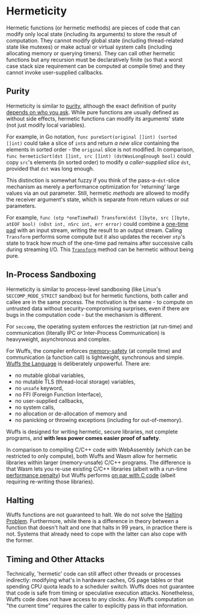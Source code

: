 # Hermeticity

Hermetic functions (or hermetic methods) are pieces of code that can modify
only local state (including its arguments) to store the result of computation.
They cannot modify global state (including thread-related state like mutexes)
or make actual or virtual system calls (including allocating memory or querying
timers). They can call other hermetic functions but any recursion must be
declaratively finite (so that a worst case stack size requirement can be
computed at compile time) and they cannot invoke user-supplied callbacks.


## Purity

Hermeticity is similar to
[purity](https://en.wikipedia.org/wiki/Pure_function), although the exact
definition of purity [depends on who you
ask](https://twitter.com/radokirov/status/1097325661658570752). While pure
functions are usually defined as without side effects, hermetic functions can
modify its arguments' state (not just modify local variables).

For example, in Go notation, `func pureSort(original []int) (sorted []int)`
could take a slice of `int`s and return *a new slice* containing the elements
in sorted order - the `original` slice is not modified. In comparison, `func
hermeticSort(dst []int, src []int) (dstWasLongEnough bool)` could copy `src`'s
elements (in sorted order) to modify *a caller-supplied slice* `dst`, provided
that `dst` was long enough.

This distinction is somewhat fuzzy if you think of the pass-a-`dst`-slice
mechanism as merely a performance optimization for 'returning' large values via
an out parameter. Still, hermetic *methods* are allowed to modify the receiver
argument's state, which is separate from return values or out parameters.

For example, `func (otp *oneTimePad) Transform(dst []byte, src []byte, atEOF
bool) (nDst int, nSrc int, err error)` could combine a [one-time
pad](https://en.wikipedia.org/wiki/One-time_pad) with an input stream, writing
the result to an output stream. Calling `Transform` performs some compute but
it also updates the receiver `otp`'s state to track how much of the one-time
pad remains after successive calls during streaming I/O. This
[`Transform`](https://pkg.go.dev/golang.org/x/text/transform?tab=doc#Transformer)
method can be hermetic without being pure.


## In-Process Sandboxing

Hermeticity is similar to process-level sandboxing (like Linux's
`SECCOMP_MODE_STRICT` sandbox) but for hermetic functions, both caller and
callee are in the same process. The motivation is the same - to compute on
untrusted data without security-compromising surprises, even if there are bugs
in the computation code - but the mechanism is different.

For `seccomp`, the operating system enforces the restriction (at run-time) and
communication (literally IPC or Inter-Process Communication) is heavyweight,
asynchronous and complex.

For Wuffs, the compiler enforces [memory-safety](/doc/note/memory-safety.md)
(at compile time) and communication (a function call) is lightweight,
synchronous and simple. [Wuffs the Language](/doc/wuffs-the-language.md) is
deliberately unpowerful. There are:

- no mutable global variables,
- no mutable TLS (thread-local storage) variables,
- no `unsafe` keyword,
- no FFI (Foreign Function Interface),
- no user-supplied callbacks,
- no system calls,
- no allocation or de-allocation of memory and
- no panicking or throwing exceptions (including for out-of-memory).

Wuffs is designed for writing hermetic, secure libraries, not complete
programs, and **with less power comes easier proof of safety**.

In comparison to compiling C/C++ code with WebAssembly (which can be restricted
to only compute), both Wuffs and Wasm allow for hermetic libraries within
larger (memory-unsafe) C/C++ programs. The difference is that Wasm lets you
re-use existing C/C++ libraries (albeit with a run-time [performance
penalty](https://kripken.github.io/blog/wasm/2020/07/27/wasmboxc.html)) but
Wuffs performs [on par with C
code](https://github.com/google/wuffs/blob/main/doc/benchmarks.md) (albeit
requiring re-writing those libraries).


## Halting

Wuffs functions are not guaranteed to halt. We do not solve the [Halting
Problem](https://en.wikipedia.org/wiki/Halting_problem). Furthermore, while
there is a difference in theory between a function that doesn't halt and one
that halts in 99 years, in practice there is not. Systems that already need to
cope with the latter can also cope with the former.


## Timing and Other Attacks

Technically, 'hermetic' code can still affect other threads or processes
indirectly: modifying what's in hardware caches, OS page tables or that
spending CPU quota leads to a scheduler switch. Wuffs does not guarantee that
code is safe from timing or speculative execution attacks. Nonetheless, Wuffs
code does not have access to any clocks. Any Wuffs computation on "the current
time" requires the caller to explicitly pass in that information.
